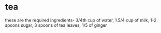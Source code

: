 # tea
these are the required ingredients- 3/4th cup of water, 1.5/4 cup of milk, 1-2 spoons sugar, 3 spoons of tea leaves, 1/5 of ginger